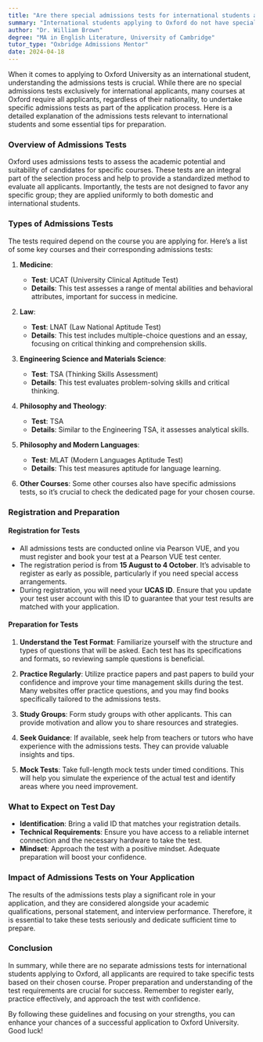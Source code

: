 ```yaml
---
title: "Are there special admissions tests for international students applying to Oxford?"
summary: "International students applying to Oxford do not have special admissions tests but must take course-specific tests as part of the application process."
author: "Dr. William Brown"
degree: "MA in English Literature, University of Cambridge"
tutor_type: "Oxbridge Admissions Mentor"
date: 2024-04-18
---
```


When it comes to applying to Oxford University as an international student, understanding the admissions tests is crucial. While there are no special admissions tests exclusively for international applicants, many courses at Oxford require all applicants, regardless of their nationality, to undertake specific admissions tests as part of the application process. Here is a detailed explanation of the admissions tests relevant to international students and some essential tips for preparation.

### Overview of Admissions Tests

Oxford uses admissions tests to assess the academic potential and suitability of candidates for specific courses. These tests are an integral part of the selection process and help to provide a standardized method to evaluate all applicants. Importantly, the tests are not designed to favor any specific group; they are applied uniformly to both domestic and international students.

### Types of Admissions Tests

The tests required depend on the course you are applying for. Here’s a list of some key courses and their corresponding admissions tests:

1. **Medicine**: 
   - **Test**: UCAT (University Clinical Aptitude Test)
   - **Details**: This test assesses a range of mental abilities and behavioral attributes, important for success in medicine.

2. **Law**: 
   - **Test**: LNAT (Law National Aptitude Test)
   - **Details**: This test includes multiple-choice questions and an essay, focusing on critical thinking and comprehension skills.

3. **Engineering Science and Materials Science**: 
   - **Test**: TSA (Thinking Skills Assessment)
   - **Details**: This test evaluates problem-solving skills and critical thinking.

4. **Philosophy and Theology**: 
   - **Test**: TSA
   - **Details**: Similar to the Engineering TSA, it assesses analytical skills.

5. **Philosophy and Modern Languages**: 
   - **Test**: MLAT (Modern Languages Aptitude Test)
   - **Details**: This test measures aptitude for language learning.

6. **Other Courses**: Some other courses also have specific admissions tests, so it’s crucial to check the dedicated page for your chosen course.

### Registration and Preparation

#### Registration for Tests

- All admissions tests are conducted online via Pearson VUE, and you must register and book your test at a Pearson VUE test center.
- The registration period is from **15 August to 4 October**. It’s advisable to register as early as possible, particularly if you need special access arrangements.
- During registration, you will need your **UCAS ID**. Ensure that you update your test user account with this ID to guarantee that your test results are matched with your application.

#### Preparation for Tests

1. **Understand the Test Format**: Familiarize yourself with the structure and types of questions that will be asked. Each test has its specifications and formats, so reviewing sample questions is beneficial.

2. **Practice Regularly**: Utilize practice papers and past papers to build your confidence and improve your time management skills during the test. Many websites offer practice questions, and you may find books specifically tailored to the admissions tests.

3. **Study Groups**: Form study groups with other applicants. This can provide motivation and allow you to share resources and strategies.

4. **Seek Guidance**: If available, seek help from teachers or tutors who have experience with the admissions tests. They can provide valuable insights and tips.

5. **Mock Tests**: Take full-length mock tests under timed conditions. This will help you simulate the experience of the actual test and identify areas where you need improvement.

### What to Expect on Test Day

- **Identification**: Bring a valid ID that matches your registration details.
- **Technical Requirements**: Ensure you have access to a reliable internet connection and the necessary hardware to take the test.
- **Mindset**: Approach the test with a positive mindset. Adequate preparation will boost your confidence.

### Impact of Admissions Tests on Your Application

The results of the admissions tests play a significant role in your application, and they are considered alongside your academic qualifications, personal statement, and interview performance. Therefore, it is essential to take these tests seriously and dedicate sufficient time to prepare.

### Conclusion

In summary, while there are no separate admissions tests for international students applying to Oxford, all applicants are required to take specific tests based on their chosen course. Proper preparation and understanding of the test requirements are crucial for success. Remember to register early, practice effectively, and approach the test with confidence. 

By following these guidelines and focusing on your strengths, you can enhance your chances of a successful application to Oxford University. Good luck!
    